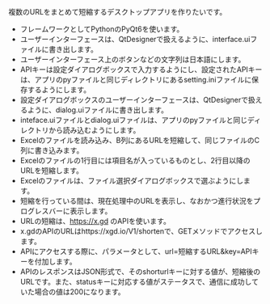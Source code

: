 複数のURLをまとめて短縮するデスクトップアプリを作りたいです。

* フレームワークとしてPythonのPyQt6を使います。
* ユーザーインターフェースは、QtDesignerで扱えるように、interface.uiファイルに書き出します。
* ユーザーインターフェース上のボタンなどの文字列は日本語にします。
* APIキーは設定ダイアログボックスで入力するようにし、設定されたAPIキーは、アプリのpyファイルと同じディレクトリにあるsetting.iniファイルに保存するようにします。
* 設定ダイアログボックスのユーザーインターフェースは、QtDesignerで扱えるように、dialog.uiファイルに書き出します。
* inteface.uiファイルとdialog.uiファイルは、アプリのpyファイルと同じディレクトリから読み込むようにします。
* Excelのファイルを読み込み、B列にあるURLを短縮して、同じファイルのC列に書き込みます。
* Excelのファイルの1行目には項目名が入っているものとし、2行目以降のURLを短縮します。
* Excelのファイルは、ファイル選択ダイアログボックスで選ぶようにします。
* 短縮を行っている間は、現在処理中のURLを表示し、なおかつ進行状況をプログレスバーに表示します。
* URLの短縮は、https://x.gd のAPIを使います。
* x.gdのAPIのURLはhttps://xgd.io/V1/shortenで、GETメソッドでアクセスします。
* APIにアクセスする際に、パラメータとして、url=短縮するURL&key=APIキーを付加します。
* APIのレスポンスはJSON形式で、そのshorturlキーに対する値が、短縮後のURLです。また、statusキーに対応する値がステータスで、通信に成功していた場合の値は200になります。
